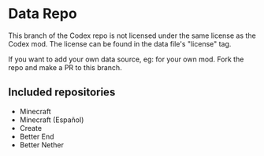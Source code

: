 # Data Repo

This branch of the Codex repo is not licensed under the same license as the Codex mod. The license can be found in the data file's "license" tag.

If you want to add your own data source, eg: for your own mod. Fork the repo and make a PR to this branch.

## Included repositories

- Minecraft
- Minecraft (Español)
- Create
- Better End
- Better Nether